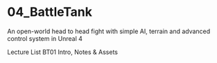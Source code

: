 # 04_BattleTank
An open-world head to head fight with simple AI, terrain and advanced control system in Unreal 4

Lecture List
BT01 Intro, Notes & Assets
